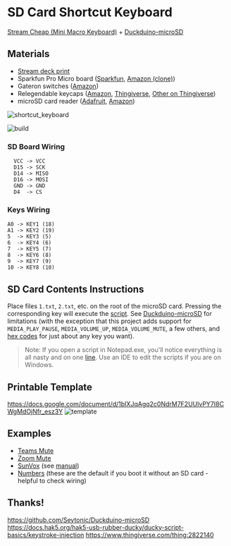 # SD Card Shortcut Keyboard
[Stream Cheap (Mini Macro Keyboard)](https://www.thingiverse.com/thing:2822140) + [Duckduino-microSD](https://github.com/Seytonic/Duckduino-microSD)
## Materials
- [Stream deck print](https://www.thingiverse.com/thing:5237714)
- Sparkfun Pro Micro board ([Sparkfun](https://www.sparkfun.com/products/12640), [Amazon (clone)](https://amzn.to/3VAQRhi))
- Gateron switches ([Amazon](https://amzn.to/3IaJqKC))
- Relegendable keycaps ([Amazon](https://amzn.to/3WG48X6), [Thingiverse](https://www.thingiverse.com/thing:3791028), [Other on Thingiverse](https://www.thingiverse.com/thing:4126150))
- microSD card reader ([Adafruit](https://www.adafruit.com/product/254), [Amazon](https://amzn.to/3YXaqDr))

![shortcut_keyboard](https://user-images.githubusercontent.com/8365885/154828694-d706b5c4-2969-453b-9fc2-412868c813c3.jpg)

![build](https://user-images.githubusercontent.com/8365885/210162516-476d40cf-f464-426e-a49f-1d3ea1a3b25f.png)
  
### SD Board Wiring 
```
  VCC -> VCC
  D15 -> SCK
  D14 -> MISO
  D16 -> MOSI
  GND -> GND
  D4  -> CS
```
### Keys Wiring
```
A0 -> KEY1 (18)
A1 -> KEY2 (19)
5  -> KEY3 (5) 
6  -> KEY4 (6) 
7  -> KEY5 (7) 
8  -> KEY6 (8) 
9  -> KEY7 (9) 
10 -> KEY8 (10)
```

## SD Card Contents Instructions
Place files `1.txt`, `2.txt`, etc. on the root of the microSD card. Pressing the corresponding key will execute the [script](https://docs.hak5.org/hc/en-us/articles/360010555153-Ducky-Script-the-USB-Rubber-Ducky-language). See [Duckduino-microSD](https://github.com/Seytonic/Duckduino-microSD) for limitations (with the exception that this project adds support for `MEDIA_PLAY_PAUSE`, `MEDIA_VOLUME_UP`, `MEDIA_VOLUME_MUTE`, a few others, and [hex codes](http://www.freebsddiary.org/APC/usb_hid_usages.php) for just about any key you want).

> Note: If you open a script in Notepad.exe, you'll notice everything is all nasty and on one [line](https://www.cs.toronto.edu/~krueger/csc209h/tut/line-endings.html). Use an IDE to edit the scripts if you are on Windows. 

## Printable Template
https://docs.google.com/document/d/1bIXJqAgq2c0NdrM7F2UUlvPY7I8CWgMdOjNfr_esz3Y 
![template](https://user-images.githubusercontent.com/8365885/154828762-8e268f02-904f-4a69-88bd-9ad119a25dbc.png)


## Examples
- [Teams Mute](./examples/teams/1.txt)
- [Zoom Mute](./examples/zoom/1.txt)
- [SunVox](./examples/sunvox) (see [manual](https://www.warmplace.ru/soft/sunvox/manual.php#kbd))
- [Numbers](./examples/numbers) (these are the default if you boot it without an SD card - helpful to check wiring)

## Thanks!
https://github.com/Seytonic/Duckduino-microSD  
https://docs.hak5.org/hak5-usb-rubber-ducky/ducky-script-basics/keystroke-injection
https://www.thingiverse.com/thing:2822140
